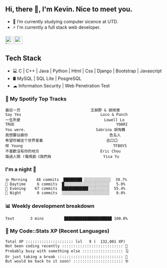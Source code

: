 ## Hi, there 👋, I'm Kevin. Nice to meet you.

- 🌱 I’m currently studying computer sicence at UTD.
- ⚡ I'm currently a full stack web developer.

<a href="https://www.linkedin.com/in/kevin12686/"><img alt="LinkedIn" src="https://img.shields.io/badge/linkedin%20-%230077B5.svg?&style=for-the-badge&logo=linkedin&logoColor=white" height=25></a>
<a href="https://www.instagram.com/kevin12686/"><img src="https://img.shields.io/badge/instagram-3f729b?&style=for-the-badge&logo=instagram&logoColor=white" height=25></a>

## Tech Stack

* 💻 C | C++ | Java | Python | Html | Css | Django | Bootstrap | Javascript
* 🛢️ MySQL | SQL Lite | PosgreSQL
* ☁ Information Security | Web Penetration Test

### 🎵 My Spotify Top Tracks

<!-- spotify start -->

```text
最后一页                               王赫野 & 姚晓棠
Say Yes                                   Loco & Punch
一生所愛                                     Lowell Lo
TRUE                                             YOARI
You were.                               Sabrina 胡恂舞
我想要佔據你                                    告五人
希望你被这个世界爱着                            吕口口
样 Young                                        TFBOYS
不喜歡沒有你的地方                           Eric Chou
路過人間 (電視劇《我們與                       Yisa Yu
```

<!-- spotify end -->

### I'm a night 🦉

<!-- early_bird start -->

```text
🌞 Morning    48 commits  ████████▎░░░░░░░░░░░░  39.7%
🌆 Daytime     6 commits  █░░░░░░░░░░░░░░░░░░░░   5.0%
🌃 Evening    67 commits  ███████████▋░░░░░░░░░  55.4%
🌙 Night       0 commits  ░░░░░░░░░░░░░░░░░░░░░   0.0%
```

<!-- early_bird end -->

### 📊 Weekly development breakdown

<!-- code_time start -->

```text
Text       3 mins         █████████████████████ 100.0%
```

<!-- code_time end -->

### 🧰 My Code::Stats XP (Recent Languages)

<!-- codestats start -->

```text
Total XP ::::::::::::::::::::: lvl   9 (  132,001 XP) 
Not been coding recently ::::::::::::::::::::::::::: 🙈
Probably busy with something else :::::::::::::::::: 🗓
Or just taking a break ::::::::::::::::::::::::::::: 🌴
But would be back to it soon! :::::::::::::::::::::: 🤓
```

<!-- codestats end -->
